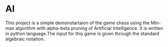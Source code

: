 # AI
This project is a simple demonstartaion of the game chess using the Min-max algorithm with alpha-beta pruning of Artificial Intelligence. It is written in python language.The input for this game is given through the standard algebraic notation.
